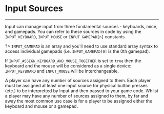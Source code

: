 # Input Sources

---

Input can manage input from three fundamental sources - keyboards, mice, and gamepads. You can refer to these sources in code by using the `INPUT_KEYBOARD`, `INPUT_MOUSE` or `INPUT_GAMEPAD[n]` constants.

?> `INPUT_GAMEPAD` is an array and you'll need to use standard array syntax to access individual gamepads (i.e. `INPUT_GAMEPAD[0]` is the 0th gamepad).

If `INPUT_ASSIGN_KEYBOARD_AND_MOUSE_TOGETHER` is set to `true` then the keyboard and the mouse will be considered as a single device: `INPUT_KEYBOARD` and `INPUT_MOUSE` will be interchangeable.

A player can have any number of sources assigned to them. Each player must be assigned at least one input source for physical button presses (etc.) to be interpretted by Input and then passed to your game code. Whilst a player may have any number of sources assigned to them, by far and away the most common use case is for a player to be assigned either the keyboard and mouse or a gamepad.